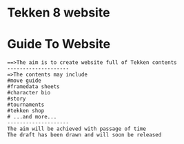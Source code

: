 # Tekken 8 website

# Guide To Website
~~~~~~~~~~~~~~~~~~~~
==>The aim is to create website full of Tekken contents
--------------------
=>The contents may include
#move guide
#framedata sheets
#character bio
#story
#tournaments
#tekken shop
# ...and more...
--------------------
The aim will be achieved with passage of time
The draft has been drawn and will soon be released


